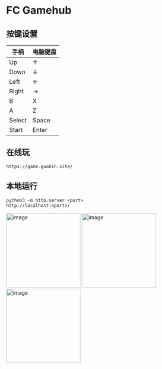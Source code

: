 # FC Gamehub

## 按键设置

| 手柄 | 电脑键盘 |
| -------- | ------------ |
| Up       | ↑            |
| Down     | ↓            |
| Left     | ←            |
| Right    | →            |
| B        | X            |
| A        | Z            |
| Select   | Space        |
| Start    | Enter        |

## 在线玩

```
https://game.guobin.site/
```

## 本地运行

```
python3 -m http.server <port>
http://localhost:<port>/
```

<img width="200" alt="image" src="https://github.com/user-attachments/assets/b2133cbd-1b99-4d2d-bee8-5d523e69a741" />
<img width="200" alt="image" src="https://github.com/user-attachments/assets/ad330ce5-3207-4583-9c9c-2adbdd75e319" />
<img height="200" alt="image" src="https://github.com/user-attachments/assets/206ad0eb-a818-40ff-8651-68e4d4e33050" />


